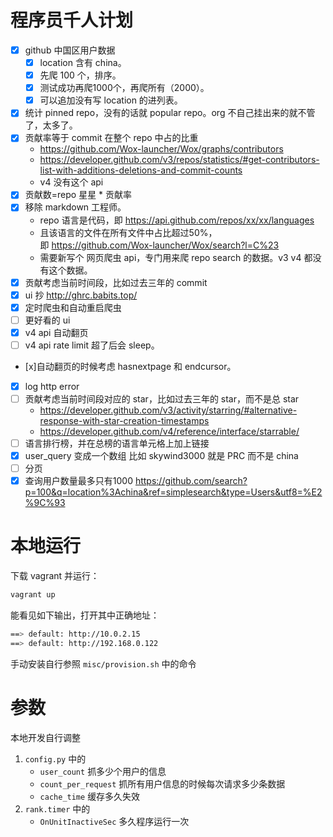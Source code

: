 # 程序员千人计划

- [x] github 中国区用户数据
   - [x] location 含有 china。
   - [x] 先爬 100 个，排序。
   - [x] 测试成功再爬1000个，再爬所有（2000）。
   - [x] 可以追加没有写 location 的进列表。
- [x] 统计 pinned repo，没有的话就 popular repo。org 不自己挂出来的就不管了，太多了。
- [x] 贡献率等于 commit 在整个 repo 中占的比重
    - https://github.com/Wox-launcher/Wox/graphs/contributors
    - https://developer.github.com/v3/repos/statistics/#get-contributors-list-with-additions-deletions-and-commit-counts
    - v4 没有这个 api
- [x] 贡献数=repo 星星 * 贡献率
- [x] 移除 markdown 工程师。
    - repo 语言是代码，即 https://api.github.com/repos/xx/xx/languages
    - 且该语言的文件在所有文件中占比超过50%，即 https://github.com/Wox-launcher/Wox/search?l=C%23
    - 需要新写个 网页爬虫 api，专门用来爬 repo search 的数据。v3 v4 都没有这个数据。
- [x] 贡献考虑当前时间段，比如过去三年的 commit
- [x] ui 抄 http://ghrc.babits.top/
- [x] 定时爬虫和自动重启爬虫
- [ ] 更好看的 ui
- [x] v4 api 自动翻页
- [ ] v4 api rate limit 超了后会 sleep。
- [x]自动翻页的时候考虑 hasnextpage 和 endcursor。
- [x] log http error
- [ ] 贡献考虑当前时间段对应的 star，比如过去三年的 star，而不是总 star
    - https://developer.github.com/v3/activity/starring/#alternative-response-with-star-creation-timestamps
    - https://developer.github.com/v4/reference/interface/starrable/
- [ ] 语言排行榜，并在总榜的语言单元格上加上链接
- [x] user_query 变成一个数组 比如 skywind3000 就是 PRC 而不是 china
- [ ] 分页
- [x] 查询用户数量最多只有1000 https://github.com/search?p=100&q=location%3Achina&ref=simplesearch&type=Users&utf8=%E2%9C%93

# 本地运行

下载 vagrant 并运行：
```bash
vagrant up
```

能看见如下输出，打开其中正确地址：
```bash
==> default: http://10.0.2.15
==> default: http://192.168.0.122
```

手动安装自行参照 `misc/provision.sh` 中的命令

# 参数

本地开发自行调整
1. `config.py` 中的
    - `user_count` 抓多少个用户的信息
    - `count_per_request` 抓所有用户信息的时候每次请求多少条数据
    - `cache_time` 缓存多久失效
2. `rank.timer` 中的
    - `OnUnitInactiveSec`  多久程序运行一次







